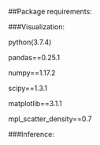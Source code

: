 ##Package requirements:

###Visualization:

python(3.7.4)

pandas==0.25.1

numpy==1.17.2

scipy==1.3.1

matplotlib==3.1.1

mpl_scatter_density==0.7

###Inference:
